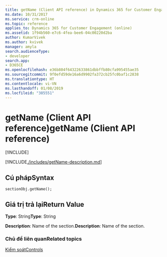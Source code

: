 ```yaml
---
title: getName (Client API reference) in Dynamics 365 for Customer Engagement| MicrosoftDocs
ms.date: 10/31/2017
ms.service: crm-online
ms.topic: reference
applies_to: Dynamics 365 for Customer Engagement (online)
ms.assetid: 1f94b560-e7c6-4fea-bee6-04c00220d2ba
author: KumarVivek
ms.author: kvivek
manager: amyla
search.audienceType:
- developer
search.app:
- D365CE
ms.openlocfilehash: e36b804f64322633861dbbffb80cfa995455ae35
ms.sourcegitcommit: 9f0efd59de16a6d9902fa372cb25fc0baf1c2838
ms.translationtype: HT
ms.contentlocale: vi-VN
ms.lasthandoff: 01/08/2019
ms.locfileid: "385551"
---
```

# <a name="getname-client-api-reference"></a><span data-ttu-id="f5a46-102">getName (Client API reference)</span><span class="sxs-lookup"><span data-stu-id="f5a46-102">getName (Client API reference)</span></span>

[!INCLUDE[](../../../../includes/cc_applies_to_update_9_0_0.md)]

[!INCLUDE[./includes/getName-description.md](./includes/getName-description.md)]

## <a name="syntax"></a><span data-ttu-id="f5a46-103">Cú pháp</span><span class="sxs-lookup"><span data-stu-id="f5a46-103">Syntax</span></span>

`sectionObj.getName();`

## <a name="return-value"></a><span data-ttu-id="f5a46-104">Giá trị trả lại</span><span class="sxs-lookup"><span data-stu-id="f5a46-104">Return Value</span></span>

<span data-ttu-id="f5a46-105">**Type**: String</span><span class="sxs-lookup"><span data-stu-id="f5a46-105">**Type**: String</span></span>

<span data-ttu-id="f5a46-106">**Description**: Name of the section.</span><span class="sxs-lookup"><span data-stu-id="f5a46-106">**Description**: Name of the section.</span></span>

### <a name="related-topics"></a><span data-ttu-id="f5a46-107">Chủ đề liên quan</span><span class="sxs-lookup"><span data-stu-id="f5a46-107">Related topics</span></span>

[<span data-ttu-id="f5a46-108">Kiểm soát</span><span class="sxs-lookup"><span data-stu-id="f5a46-108">Controls</span></span>](../controls.md)

